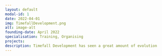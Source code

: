 ```yaml
---
layout: default
modal-id: 1
date: 2022-04-01
img: TimefallDevelopment.png
alt: image-alt
founding-date: April 2022
specialisation: Training, Organising
projects: 
description: Timefall Development has seen a great amount of evolution with respect to our original mission and vision. We started out as a group that was just interested in creating Minecraft mods for our friends and we have since grown into a pillar of the Minecraft Modding Community and a source of education for many new developers. As such, our mission has become one of education and encouragement for developers, both new and seasoned, not only within the Minecraft Modding Community, but across the coding and computer science ecosystem. Every project that we undertake is open source and is provided in a manner that encourages people to learn from and be able to ask questions in order to become the best developer they want to be. Timefall Development also believes that community is the foundation to any organisation and this includes those who make use of the software that we produce. We would not be who we are if we didn’t have the amazing community that we have today and they drive us to always be better than we were yesterday.<br /> <br />You can find our projects on <a href="https://legacy.curseforge.com/members/timefalldevelopment/projects">CurseForge</a> or <a href="https://modrinth.com/user/chronosacaria">Modrinth</a>. <br /><iframe src="https://discord.com/widget?id=808825402566377532&theme=dark" width="350" height="500" allowtransparency="true" frameborder="0" sandbox="allow-popups allow-popups-to-escape-sandbox allow-same-origin allow-scripts"></iframe>
---
```

